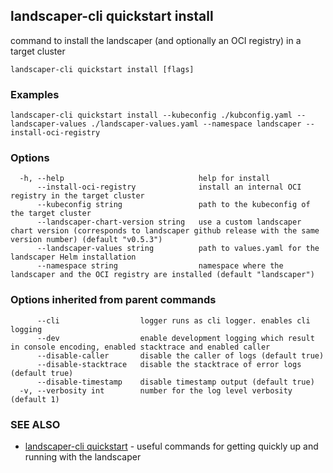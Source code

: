 ## landscaper-cli quickstart install

command to install the landscaper (and optionally an OCI registry) in a target cluster

```
landscaper-cli quickstart install [flags]
```

### Examples

```
landscaper-cli quickstart install --kubeconfig ./kubconfig.yaml --landscaper-values ./landscaper-values.yaml --namespace landscaper --install-oci-registry
```

### Options

```
  -h, --help                              help for install
      --install-oci-registry              install an internal OCI registry in the target cluster
      --kubeconfig string                 path to the kubeconfig of the target cluster
      --landscaper-chart-version string   use a custom landscaper chart version (corresponds to landscaper github release with the same version number) (default "v0.5.3")
      --landscaper-values string          path to values.yaml for the landscaper Helm installation
      --namespace string                  namespace where the landscaper and the OCI registry are installed (default "landscaper")
```

### Options inherited from parent commands

```
      --cli                  logger runs as cli logger. enables cli logging
      --dev                  enable development logging which result in console encoding, enabled stacktrace and enabled caller
      --disable-caller       disable the caller of logs (default true)
      --disable-stacktrace   disable the stacktrace of error logs (default true)
      --disable-timestamp    disable timestamp output (default true)
  -v, --verbosity int        number for the log level verbosity (default 1)
```

### SEE ALSO

* [landscaper-cli quickstart](landscaper-cli_quickstart.md)	 - useful commands for getting quickly up and running with the landscaper

